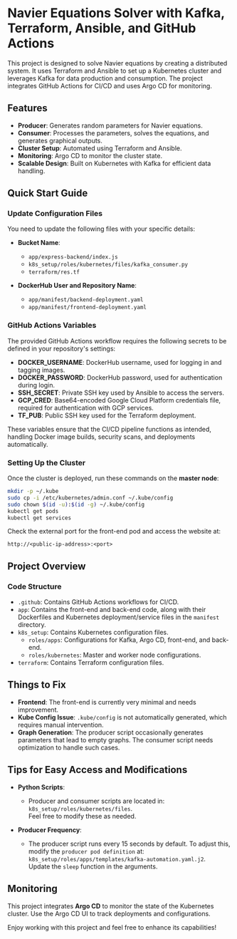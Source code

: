 # Navier Equations Solver with Kafka, Terraform, Ansible, and GitHub Actions

This project is designed to solve Navier equations by creating a distributed system. It uses Terraform and Ansible to set up a Kubernetes cluster and leverages Kafka for data production and consumption. The project integrates GitHub Actions for CI/CD and uses Argo CD for monitoring.

## Features

- **Producer**: Generates random parameters for Navier equations.
- **Consumer**: Processes the parameters, solves the equations, and generates graphical outputs.
- **Cluster Setup**: Automated using Terraform and Ansible.
- **Monitoring**: Argo CD to monitor the cluster state.
- **Scalable Design**: Built on Kubernetes with Kafka for efficient data handling.

## Quick Start Guide

### Update Configuration Files

You need to update the following files with your specific details:

- **Bucket Name**:
  - `app/express-backend/index.js`
  - `k8s_setup/roles/kubernetes/files/kafka_consumer.py`
  - `terraform/res.tf`

- **DockerHub User and Repository Name**:
  - `app/manifest/backend-deployment.yaml`
  - `app/manifest/frontend-deployment.yaml`

### GitHub Actions Variables

The provided GitHub Actions workflow requires the following secrets to be defined in your repository's settings:

- **DOCKER_USERNAME**: DockerHub username, used for logging in and tagging images.
- **DOCKER_PASSWORD**: DockerHub password, used for authentication during login.
- **SSH_SECRET**: Private SSH key used by Ansible to access the servers.
- **GCP_CRED**: Base64-encoded Google Cloud Platform credentials file, required for authentication with GCP services.
- **TF_PUB**: Public SSH key used for the Terraform deployment.

These variables ensure that the CI/CD pipeline functions as intended, handling Docker image builds, security scans, and deployments automatically.

### Setting Up the Cluster

Once the cluster is deployed, run these commands on the **master node**:

```bash
mkdir -p ~/.kube
sudo cp -i /etc/kubernetes/admin.conf ~/.kube/config
sudo chown $(id -u):$(id -g) ~/.kube/config
kubectl get pods
kubectl get services
```

Check the external port for the front-end pod and access the website at:

```
http://<public-ip-address>:<port>
```

## Project Overview

### Code Structure

- `.github`: Contains GitHub Actions workflows for CI/CD.
- `app`: Contains the front-end and back-end code, along with their Dockerfiles and Kubernetes deployment/service files in the `manifest` directory.
- `k8s_setup`: Contains Kubernetes configuration files.
  - `roles/apps`: Configurations for Kafka, Argo CD, front-end, and back-end.
  - `roles/kubernetes`: Master and worker node configurations.
- `terraform`: Contains Terraform configuration files.

## Things to Fix

- **Frontend**: The front-end is currently very minimal and needs improvement.
- **Kube Config Issue**: `.kube/config` is not automatically generated, which requires manual intervention.
- **Graph Generation**: The producer script occasionally generates parameters that lead to empty graphs. The consumer script needs optimization to handle such cases.

## Tips for Easy Access and Modifications

- **Python Scripts**:
  - Producer and consumer scripts are located in:  
    `k8s_setup/roles/kubernetes/files`.  
    Feel free to modify these as needed.
  
- **Producer Frequency**:
  - The producer script runs every 15 seconds by default. To adjust this, modify the `producer pod definition` at:  
    `k8s_setup/roles/apps/templates/kafka-automation.yaml.j2`.  
    Update the `sleep` function in the arguments.

## Monitoring

This project integrates **Argo CD** to monitor the state of the Kubernetes cluster. Use the Argo CD UI to track deployments and configurations.

Enjoy working with this project and feel free to enhance its capabilities!
